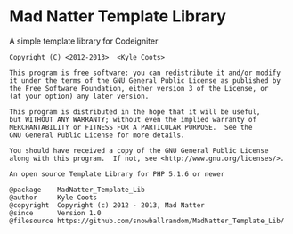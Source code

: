 Mad Natter Template Library
===============

A simple template library for Codeigniter

    Copyright (C) <2012-2013>  <Kyle Coots>

    This program is free software: you can redistribute it and/or modify
    it under the terms of the GNU General Public License as published by
    the Free Software Foundation, either version 3 of the License, or
    (at your option) any later version.

    This program is distributed in the hope that it will be useful,
    but WITHOUT ANY WARRANTY; without even the implied warranty of
    MERCHANTABILITY or FITNESS FOR A PARTICULAR PURPOSE.  See the
    GNU General Public License for more details.

    You should have received a copy of the GNU General Public License
    along with this program.  If not, see <http://www.gnu.org/licenses/>.
 
    An open source Template Library for PHP 5.1.6 or newer
  
    @package  	MadNatter_Template_Lib
    @author		Kyle Coots
    @copyright	Copyright (c) 2012 - 2013, Mad Natter
    @since		Version 1.0
    @filesource https://github.com/snowballrandom/MadNatter_Template_Lib/
 
 
